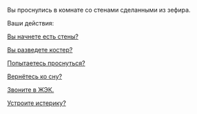 Вы проснулись в комнате со стенами сделанными из зефира.

Ваши действия:

[Вы начнете есть стены?](eating-walls/eating-marshmallows.md)

[Вы разведете костер?](light-fire/fire.md)

[Попытаетесь проснуться?](awaken/awaken.md)

[Вернётесь ко сну?](sleep/zefir.md)

[Звоните в ЖЭК.](buildings-dep/buildings-dep.md)

[Устроите истерику?](hysterics/hysterics.md)